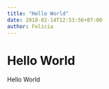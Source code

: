 ```yaml
---
title: "Hello World"
date: 2018-02-14T12:53:56+07:00
author: Felicia
---
```



# Hello World
Hello World
